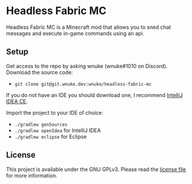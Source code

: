 # Headless Fabric MC

Headless Fabric MC is a Minecraft mod that allows you to sned chat messages and execute in-game commands using an api.

## Setup

Get access to the repo by asking wnuke (wnuke#1010 on Discord).
Download the source code:

- `git clone git@git.wnuke.dev:wnuke/headless-fabric-mc`

If you do not have an IDE you should download one, I recommend [IntelliJ IDEA CE](https://www.jetbrains.com/idea/).

Import the project to your IDE of choice:

- `./gradlew genSources`
- `./gradlew openIdea` for IntelliJ IDEA
- `./gradlew eclipse` for Eclipse

## License

This project is available under the GNU GPLv3. Please read the [license file](/LICENSE) for more information.
